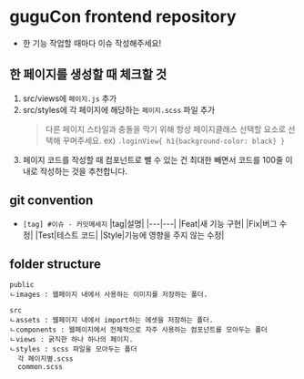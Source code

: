 # guguCon frontend repository

- 한 기능 작업할 때마다 이슈 작성해주세요!

## 한 페이지를 생성할 때 체크할 것

1. src/views에 `페이지.js` 추가
2. src/styles에 각 페이지에 해당하는 `페이지.scss` 파일 추가
    > 다른 페이지 스타일과 충돌을 막기 위해 항상 페이지클래스 선택할 요소로 선택해 꾸며주세요.
    > ex) `.loginView{ h1{background-color: black} }`
3. 페이지 코드를 작성할 때 컴포넌트로 뺄 수 있는 건 최대한 빼면서 코드를 100줄 이내로 작성하는 것을 추천합니다.

## git convention

- `[tag] #이슈 - 커밋메세지`
|tag|설명|
|---|---|
|Feat|새 기능 구현|
|Fix|버그 수정|
|Test|테스트 코드|
|Style|기능에 영향을 주지 않는 수정|

## folder structure

```
public
ㄴimages : 웹페이지 내에서 사용하는 이미지를 저장하는 폴더.

src
ㄴassets : 웹페이지 내에서 import하는 에셋을 저장하는 폴더.
ㄴcomponents : 웹페이지에서 전체적으로 자주 사용하는 컴포넌트를 모아두는 폴더
ㄴviews : 굵직한 하나 하나의 페이지.
ㄴstyles : scss 파일을 모아두는 폴더
  각 페이지별.scss
  common.scss
```

